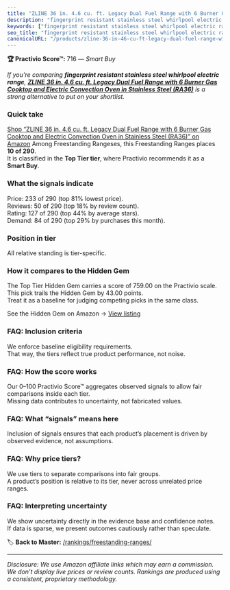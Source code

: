 ```yaml
---
title: "ZLINE 36 in. 4.6 cu. ft. Legacy Dual Fuel Range with 6 Burner Gas Cooktop and Electric Convection Oven in Stainless Steel (RA36)"
description: "fingerprint resistant stainless steel whirlpool electric range: Data-driven within Top Tier ranking using the Practivio Score™. Positioned by quality, value, d…"
keywords: ["fingerprint resistant stainless steel whirlpool electric range"]
seo_title: "fingerprint resistant stainless steel whirlpool electric range — Smart Buy Top Tier (2025)"
canonicalURL: "/products/zline-36-in-46-cu-ft-legacy-dual-fuel-range-with-6-burner-gas-cooktop-and-electric-convection-oven-in-stainless-steel-ra36-B079S38XXP/"
---
```


**🏆 Practivio Score™:** 716 — _Smart Buy_


*If you're comparing **fingerprint resistant stainless steel whirlpool electric range**, **[ZLINE 36 in. 4.6 cu. ft. Legacy Dual Fuel Range with 6 Burner Gas Cooktop and Electric Convection Oven in Stainless Steel (RA36)](https://www.amazon.com/dp/B079S38XXP?tag=practivio-20)** is a strong alternative to put on your shortlist.*
### Quick take
[Shop “ZLINE 36 in. 4.6 cu. ft. Legacy Dual Fuel Range with 6 Burner Gas Cooktop and Electric Convection Oven in Stainless Steel (RA36)” on Amazon](https://www.amazon.com/dp/B079S38XXP?tag=practivio-20)
Among Freestanding Rangeses, this Freestanding Ranges places **10 of 290**.  
It is classified in the **Top Tier tier**, where Practivio recommends it as a **Smart Buy**.

### What the signals indicate
Price: 233 of 290 (top 81% lowest price).  
Reviews: 50 of 290 (top 18% by review count).  
Rating: 127 of 290 (top 44% by average stars).  
Demand: 84 of 290 (top 29% by purchases this month).

### Position in tier
All relative standing is tier-specific.

### How it compares to the Hidden Gem
The Top Tier Hidden Gem carries a score of 759.00 on the Practivio scale.  
This pick trails the Hidden Gem by 43.00 points.  
Treat it as a baseline for judging competing picks in the same class.  

See the Hidden Gem on Amazon → [View listing](https://www.amazon.com/dp/B07MYBQKDX?tag=practivio-20)

### FAQ: Inclusion criteria
We enforce baseline eligibility requirements.  
That way, the tiers reflect true product performance, not noise.

### FAQ: How the score works
Our 0–100 Practivio Score™ aggregates observed signals to allow fair comparisons inside each tier.  
Missing data contributes to uncertainty, not fabricated values.

### FAQ: What “signals” means here
Inclusion of signals ensures that each product’s placement is driven by observed evidence, not assumptions.

### FAQ: Why price tiers?
We use tiers to separate comparisons into fair groups.  
A product’s position is relative to its tier, never across unrelated price ranges.

### FAQ: Interpreting uncertainty
We show uncertainty directly in the evidence base and confidence notes.  
If data is sparse, we present outcomes cautiously rather than speculate.


🏷️ **Back to Master:** [/rankings/freestanding-ranges/](/rankings/freestanding-ranges/)

---
_Disclosure: We use Amazon affiliate links which may earn a commission. We don’t display live prices or review counts. Rankings are produced using a consistent, proprietary methodology._
